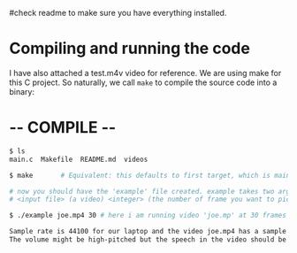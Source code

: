 #check readme to make sure you have everything installed.
# Compiling and running the code
I have also attached a test.m4v video for reference.
We are using make for this C project. So naturally, we call `make` to compile the source
code into a binary:

# -- COMPILE --
```bash
$ ls
main.c  Makefile  README.md  videos

$ make       # Equivalent: this defaults to first target, which is main

# now you should have the 'example' file created. example takes two arguments
# <input file> (a video) <integer> (the number of frame you want to pick)

$ ./example joe.mp4 30 # here i am running video 'joe.mp' at 30 frames

Sample rate is 44100 for our laptop and the video joe.mp4 has a sample rate of 44100.
The volume might be high-pitched but the speech in the video should be clear. I also added a video to our assignment as a bonus.
